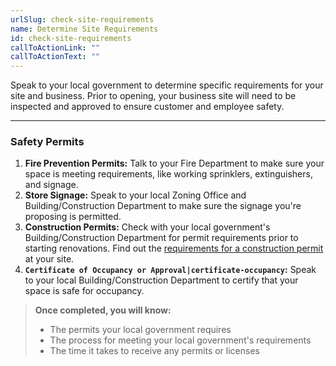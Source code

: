 ```yaml
---
urlSlug: check-site-requirements
name: Determine Site Requirements
id: check-site-requirements
callToActionLink: ""
callToActionText: ""
---
```

Speak to your local government to determine specific requirements for your site and business. Prior to opening, your business site will need to be inspected and approved to ensure customer and employee safety.

---
### Safety Permits

1. **Fire Prevention Permits:** Talk to your Fire Department to make sure your space is meeting requirements, like working sprinklers, extinguishers, and signage.
2. **Store Signage:** Speak to your local Zoning Office and Building/Construction Department to make sure the signage you're proposing is permitted.
3. **Construction Permits:** Check with your local government's Building/Construction Department for permit requirements prior to starting renovations. Find out the [requirements for a construction permit](https://business.nj.gov/pages/building-permits-and-inspections) at your site.
4. **`Certificate of Occupancy or Approval|certificate-occupancy`:** Speak to your local Building/Construction Department to certify that your space is safe for occupancy.

>**Once completed, you will know:**
>
>- The permits your local government requires
>- The process for meeting your local government's requirements
>- The time it takes to receive any permits or licenses
